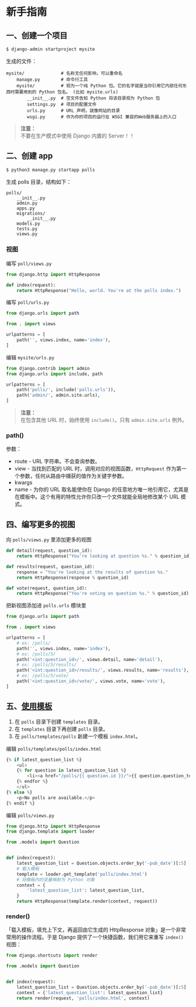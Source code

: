 # 新手指南

##  一、创建一个项目
```sh
$ django-admin startproject mysite
```

生成的文件：  
```
mysite/              # 名称无任何影响，可以重命名
    manage.py        # 命令行工具
    mysite/          # 视为一个纯 Python 包。它的名字就是当你引用它内部任何东西时需要用到的 Python 包名。 (比如 mysite.urls)
        __init__.py  # 空文件告知 Python 将该目录视为 Python 包
        settings.py  # 项目的配置文件
        urls.py      # URL 声明，就像网站的目录
        wsgi.py      # 作为你的项目的运行在 WSGI 兼容的Web服务器上的入口
```

>**注意：**  
>不要在生产模式中使用 Django 内置的 Server！！  

## 二、创建 app
```sh
$ python3 manage.py startapp polls
```

生成 polls 目录，结构如下：  
```
polls/
    __init__.py
    admin.py
    apps.py
    migrations/
        __init__.py
    models.py
    tests.py
    views.py
```

### 视图
编写 `poll/views.py`  
```py
from django.http import HttpResponse

def index(request):
    return HttpResponse("Hello, world. You're at the polls index.")
```
编写 `poll/urls.py`  
```py
from django.urls import path

from . import views

urlpatterns = [
    path('', views.index, name='index'),
]
```
编辑 `mysite/urls.py`  
```py
from django.contrib import admin
from django.urls import include, path

urlpatterns = [
    path('polls/', include('polls.urls')),
    path('admin/', admin.site.urls),
]
```

>**注意：**  
>在包含其他 URL 时，始终使用 `include()`。只有 `admin.site.urls` 例外。  

### path()
参数：  
- route - URL 字符串。不会查询参数。  
- view - 当找到匹配的 URL 时，调用对应的视图函数，`HttpRequest` 作为第一个参数，任何从路由中捕获的值作为关键字参数。  
- kwargs  
- name - 为你的 URL 取名能使你在 Django 的任意地方唯一地引用它，尤其是在模板中。这个有用的特性允许你只改一个文件就能全局地修改某个 URL 模式。


## 四、编写更多的视图
向 `polls/views.py` 里添加更多的视图  
```py
def detail(request, question_id):
    return HttpResponse("You're looking at question %s." % question_id)

def results(request, question_id):
    response = "You're looking at the results of question %s."
    return HttpResponse(response % question_id)

def vote(request, question_id):
    return HttpResponse("You're voting on question %s." % question_id)
```
把新视图添加进 `polls.urls` 模块里  
```py
from django.urls import path

from . import views

urlpatterns = [
    # ex: /polls/
    path('', views.index, name='index'),
    # ex: /polls/5/
    path('<int:question_id>/', views.detail, name='detail'),
    # ex: /polls/5/results/
    path('<int:question_id>/results/', views.results, name='results'),
    # ex: /polls/5/vote/
    path('<int:question_id>/vote/', views.vote, name='vote'),
]
```

## 五、[使用模板](https://docs.djangoproject.com/zh-hans/2.2/intro/tutorial03/#write-views-that-actually-do-something)
1. 在 `polls` 目录下创建 `templates` 目录。  
2. 在 `templates` 目录下再创建 `polls` 目录。  
3. 在 `polls/templates/polls` 新建一个模板 `index.html`。  

编辑 `polls/templates/polls/index.html`  
```py
{% if latest_question_list %}
    <ul>
    {% for question in latest_question_list %}
        <li><a href="/polls/{{ question.id }}/">{{ question.question_text }}</a></li>
    {% endfor %}
    </ul>
{% else %}
    <p>No polls are available.</p>
{% endif %}
```
编辑 `polls/views.py`  
```py
from django.http import HttpResponse
from django.template import loader

from .models import Question


def index(request):
    latest_question_list = Question.objects.order_by('-pub_date')[:5]
    # 载入模板
    template = loader.get_template('polls/index.html')
    # 将模板内的变量映射为 Python 对象
    context = {
        'latest_question_list': latest_question_list,
    }
    return HttpResponse(template.render(context, request))
```

### render()
「载入模板，填充上下文，再返回由它生成的 HttpResponse 对象」是一个非常常用的操作流程。于是 Django 提供了一个快捷函数，我们用它来重写 `index()` 视图：  
```py
from django.shortcuts import render

from .models import Question


def index(request):
    latest_question_list = Question.objects.order_by('-pub_date')[:5]
    context = {'latest_question_list': latest_question_list}
    return render(request, 'polls/index.html', context)
```
